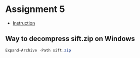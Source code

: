 # Assignment 5

* [Instruction](https://mattabrown.github.io/425/assignments/Assignment5.html)

## Way to decompress sift.zip on Windows

```powershell
Expand-Archive -Path sift.zip
```
